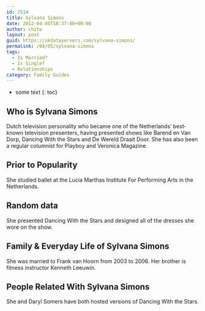```yaml
---
id: 2514
title: Sylvana Simons
date: 2012-04-05T18:37:08+00:00
author: chito
layout: post
guid: https://ukdataservers.com/sylvana-simons/
permalink: /04/05/sylvana-simons
tags:
  - Is Married?
  - Is Single?
  - Relationships
category: Family Guides
---
```


* some text
{: toc}
          
          
## Who is  Sylvana Simons
                  
                  
                  
Dutch television personality who became one of the Netherlands&#8217; best-known television presenters, having presented shows like Barend en Van Dorp, Dancing With the Stars and De Wereld Draait Door. She has also been a regular columnist for Playboy and Veronica Magazine.
                  
                
                
                
## Prior to Popularity 
                  
                  
                  
She studied ballet at the Lucia Marthas Institute For Performing Arts in the Netherlands.
                  
                
                
                
## Random data 
                  
                  
                  
She presented Dancing With the Stars and designed all of the dresses she wore on the show.
                  
                
                
                
## Family & Everyday Life of Sylvana Simons
                  
                  
                  
She was married to Frank van Hoorn from 2003 to 2006. Her brother is fitness instructor Kenneth Leeuwin.
                  
                
                
                
## People Related With  Sylvana Simons
                  
                  
                  
She and Daryl Somers have both hosted versions of Dancing With the Stars.
                  
                
              
            
          
          
          
    
    
  
